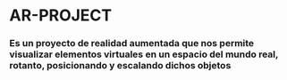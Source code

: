 # AR-PROJECT 

### Es un proyecto de realidad aumentada que nos permite visualizar elementos virtuales en un espacio del mundo real, rotanto, posicionando y escalando dichos objetos
